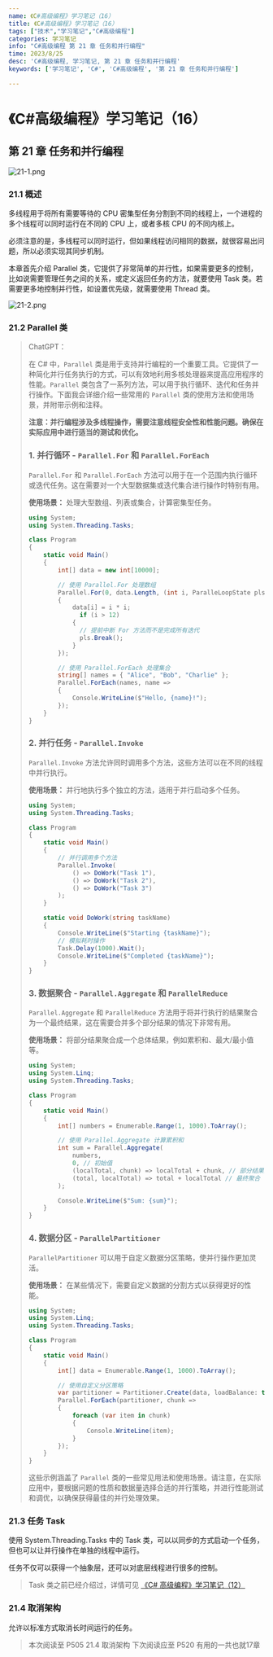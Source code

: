 ```yaml
---
name: 《C#高级编程》学习笔记（16）
title: 《C#高级编程》学习笔记（16）
tags: ["技术","学习笔记","C#高级编程"]
categories: 学习笔记
info: "C#高级编程 第 21 章 任务和并行编程"
time: 2023/8/25
desc: 'C#高级编程, 学习笔记, 第 21 章 任务和并行编程'
keywords: ['学习笔记', 'C#', 'C#高级编程', '第 21 章 任务和并行编程']

---
```


#  《C#高级编程》学习笔记（16）

## 第 21 章 任务和并行编程

![21-1.png](./images/21-1.png)

### 21.1 概述

多线程用于将所有需要等待的 CPU 密集型任务分割到不同的线程上，一个进程的多个线程可以同时运行在不同的 CPU 上，或者多核 CPU 的不同内核上。

必须注意的是，多线程可以同时运行，但如果线程访问相同的数据，就很容易出问题，所以必须实现其同步机制。

本章首先介绍 Parallel 类，它提供了非常简单的并行性，如果需要更多的控制，比如说需要管理任务之间的关系，或定义返回任务的方法，就要使用 Task 类。若需要更多地控制并行性，如设置优先级，就需要使用 Thread 类。

![21-2.png](./images/21-2.png)

### 21.2 Parallel 类

> ChatGPT：
>
> 在 C# 中，`Parallel` 类是用于支持并行编程的一个重要工具。它提供了一种简化并行任务执行的方式，可以有效地利用多核处理器来提高应用程序的性能。`Parallel` 类包含了一系列方法，可以用于执行循环、迭代和任务并行操作。下面我会详细介绍一些常用的 `Parallel` 类的使用方法和使用场景，并附带示例和注释。
>
> **注意：并行编程涉及多线程操作，需要注意线程安全性和性能问题。确保在实际应用中进行适当的测试和优化。**
>
> ### 1. 并行循环 - `Parallel.For` 和 `Parallel.ForEach`
>
> `Parallel.For` 和 `Parallel.ForEach` 方法可以用于在一个范围内执行循环或迭代任务。这在需要对一个大型数据集或迭代集合进行操作时特别有用。
>
> **使用场景：** 处理大型数组、列表或集合，计算密集型任务。
>
> ```csharp
> using System;
> using System.Threading.Tasks;
> 
> class Program
> {
>     static void Main()
>     {
>         int[] data = new int[10000];
> 
>         // 使用 Parallel.For 处理数组
>         Parallel.For(0, data.Length, (int i, ParalleLoopState pls) =>
>         {
>             data[i] = i * i;
>           	if (i > 12)
>             {
>               // 提前中断 For 方法而不是完成所有迭代
>               pls.Break();
>             }
>         });
> 
>         // 使用 Parallel.ForEach 处理集合
>         string[] names = { "Alice", "Bob", "Charlie" };
>         Parallel.ForEach(names, name =>
>         {
>             Console.WriteLine($"Hello, {name}!");
>         });
>     }
> }
> ```
>
> ### 2. 并行任务 - `Parallel.Invoke`
>
> `Parallel.Invoke` 方法允许同时调用多个方法，这些方法可以在不同的线程中并行执行。
>
> **使用场景：** 并行地执行多个独立的方法，适用于并行启动多个任务。
>
> ```csharp
> using System;
> using System.Threading.Tasks;
> 
> class Program
> {
>     static void Main()
>     {
>         // 并行调用多个方法
>         Parallel.Invoke(
>             () => DoWork("Task 1"),
>             () => DoWork("Task 2"),
>             () => DoWork("Task 3")
>         );
>     }
> 
>     static void DoWork(string taskName)
>     {
>         Console.WriteLine($"Starting {taskName}");
>         // 模拟耗时操作
>         Task.Delay(1000).Wait();
>         Console.WriteLine($"Completed {taskName}");
>     }
> }
> ```
>
> ### 3. 数据聚合 - `Parallel.Aggregate` 和 `ParallelReduce`
>
> `Parallel.Aggregate` 和 `ParallelReduce` 方法用于将并行执行的结果聚合为一个最终结果，这在需要合并多个部分结果的情况下非常有用。
>
> **使用场景：** 将部分结果聚合成一个总体结果，例如累积和、最大/最小值等。
>
> ```csharp
> using System;
> using System.Linq;
> using System.Threading.Tasks;
> 
> class Program
> {
>     static void Main()
>     {
>         int[] numbers = Enumerable.Range(1, 1000).ToArray();
> 
>         // 使用 Parallel.Aggregate 计算累积和
>         int sum = Parallel.Aggregate(
>             numbers,
>             0, // 初始值
>             (localTotal, chunk) => localTotal + chunk, // 部分结果的聚合
>             (total, localTotal) => total + localTotal // 最终聚合
>         );
> 
>         Console.WriteLine($"Sum: {sum}");
>     }
> }
> ```
>
> ### 4. 数据分区 - `ParallelPartitioner`
>
> `ParallelPartitioner` 可以用于自定义数据分区策略，使并行操作更加灵活。
>
> **使用场景：** 在某些情况下，需要自定义数据的分割方式以获得更好的性能。
>
> ```csharp
> using System;
> using System.Linq;
> using System.Threading.Tasks;
> 
> class Program
> {
>     static void Main()
>     {
>         int[] data = Enumerable.Range(1, 1000).ToArray();
> 
>         // 使用自定义分区策略
>         var partitioner = Partitioner.Create(data, loadBalance: true);
>         Parallel.ForEach(partitioner, chunk =>
>         {
>             foreach (var item in chunk)
>             {
>                 Console.WriteLine(item);
>             }
>         });
>     }
> }
> ```
>
> 这些示例涵盖了 `Parallel` 类的一些常见用法和使用场景。请注意，在实际应用中，要根据问题的性质和数据量选择合适的并行策略，并进行性能测试和调优，以确保获得最佳的并行处理效果。

### 21.3 任务 Task

使用 System.Threading.Tasks 中的 Task 类，可以以同步的方式启动一个任务，但也可以让并行操作在单独的线程中运行。

任务不仅可以获得一个抽象层，还可以对底层线程进行很多的控制。

> Task 类之前已经介绍过，详情可见 [《C# 高级编程》学习笔记（12）](https://blog.liubasara.site/#/blog/post/%E3%80%8AC%23%E9%AB%98%E7%BA%A7%E7%BC%96%E7%A8%8B%E3%80%8B%E5%AD%A6%E4%B9%A0%E7%AC%94%E8%AE%B0%EF%BC%8812%EF%BC%89)

### 21.4 取消架构

允许以标准方式取消长时间运行的任务。















> 本次阅读至 P505  21.4 取消架构  下次阅读应至 P520 有用的一共也就17章

